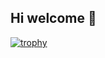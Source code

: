 ## Hi welcome 👋
[![trophy](https://github-profile-trophy.vercel.app/?username=jettom)](https://github.com/ryo-ma/github-profile-trophy)

<!--
[![Top Langs](https://github-readme-stats.vercel.app/api/top-langs/?username=jettom)](https://github.com/anuraghazra/github-readme-stats)
-->
<!--
**jettom/jettom** is a ✨ _special_ ✨ repository because its `README.md` (this file) appears on your GitHub profile.

Here are some ideas to get you started:

- 🔭 I’m currently working on ...
- 🌱 I’m currently learning ...
- 👯 I’m looking to collaborate on ...
- 🤔 I’m looking for help with ...
- 💬 Ask me about ...
- 📫 How to reach me: ...
- 😄 Pronouns: ...
- ⚡ Fun fact: ...
-->
